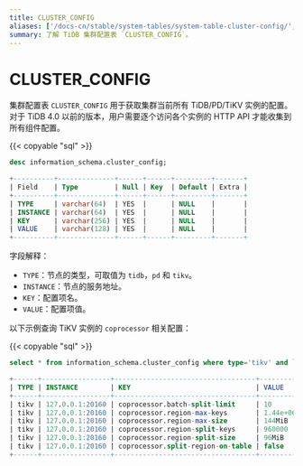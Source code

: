 ```yaml
---
title: CLUSTER_CONFIG
aliases: ['/docs-cn/stable/system-tables/system-table-cluster-config/','/docs-cn/v4.0/system-tables/system-table-cluster-config/','/docs-cn/stable/reference/system-databases/cluster-config/']
summary: 了解 TiDB 集群配置表 `CLUSTER_CONFIG`。
---
```


# CLUSTER_CONFIG

集群配置表 `CLUSTER_CONFIG` 用于获取集群当前所有 TiDB/PD/TiKV 实例的配置。对于 TiDB 4.0 以前的版本，用户需要逐个访问各个实例的 HTTP API 才能收集到所有组件配置。

{{< copyable "sql" >}}

```sql
desc information_schema.cluster_config;
```

```sql
+----------+--------------+------+------+---------+-------+
| Field    | Type         | Null | Key  | Default | Extra |
+----------+--------------+------+------+---------+-------+
| TYPE     | varchar(64)  | YES  |      | NULL    |       |
| INSTANCE | varchar(64)  | YES  |      | NULL    |       |
| KEY      | varchar(256) | YES  |      | NULL    |       |
| VALUE    | varchar(128) | YES  |      | NULL    |       |
+----------+--------------+------+------+---------+-------+
```

字段解释：

* `TYPE`：节点的类型，可取值为 `tidb`，`pd` 和 `tikv`。
* `INSTANCE`：节点的服务地址。
* `KEY`：配置项名。
* `VALUE`：配置项值。

以下示例查询 TiKV 实例的 `coprocessor` 相关配置：

{{< copyable "sql" >}}

```sql
select * from information_schema.cluster_config where type='tikv' and `key` like 'coprocessor%';
```

```sql
+------+-----------------+-----------------------------------+----------+
| TYPE | INSTANCE        | KEY                               | VALUE    |
+------+-----------------+-----------------------------------+----------+
| tikv | 127.0.0.1:20160 | coprocessor.batch-split-limit     | 10       |
| tikv | 127.0.0.1:20160 | coprocessor.region-max-keys       | 1.44e+06 |
| tikv | 127.0.0.1:20160 | coprocessor.region-max-size       | 144MiB   |
| tikv | 127.0.0.1:20160 | coprocessor.region-split-keys     | 960000   |
| tikv | 127.0.0.1:20160 | coprocessor.region-split-size     | 96MiB    |
| tikv | 127.0.0.1:20160 | coprocessor.split-region-on-table | false    |
+------+-----------------+-----------------------------------+----------+
```
